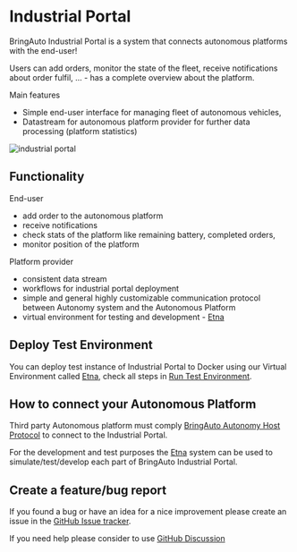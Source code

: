 
# Industrial Portal

BringAuto Industrial Portal is a system that connects autonomous platforms with the end-user!

Users can add orders, monitor the state of the fleet, receive notifications about order fulfil, ... - has a complete overview about the platform.

Main features

- Simple end-user interface for managing fleet of autonomous vehicles,
- Datastream for autonomous platform provider for further data processing (platform statistics)

![industrial portal](./doc/gif/Main_IndustrialPortal.gif)

## Functionality

End-user

- add order to the autonomous platform
- receive notifications
- check stats of the platform like remaining battery, completed orders,
- monitor position of the platform

Platform provider

- consistent data stream
- workflows for industrial portal deployment
- simple and general highly customizable communication protocol between Autonomy system and the Autonomous Platform
- virtual environment for testing and development - [Etna]

## Deploy Test Environment

You can deploy test instance of Industrial Portal
to Docker using our Virtual Environment called [Etna], check all steps in [Run Test Environment].

## How to connect your Autonomous Platform

Third party Autonomous platform must comply [BringAuto Autonomy Host Protocol]
to connect to the Industrial Portal.

For the development and test purposes the [Etna] system can be used to
simulate/test/develop each part of BringAuto Industrial Portal.

## Create a feature/bug report

If you found a bug or have an idea for a nice improvement please
create an issue in the [GitHub Issue tracker].

If you need help please consider to use [GitHub Discussion]

[Etna]: https://github.com/bringauto/etna
[Run Test Environment]: ./doc/RunTestEnvironment.md
[GitHub Issue tracker]: https://github.com/bringauto/industrial-portal/issues
[GitHub Discussion]: https://github.com/bringauto/industrial-portal/discussions
[BringAuto Autonomy Host Protocol]: https://drive.google.com/drive/folders/1ZE9VRs86QtP6GqTJBl6vRJLmkh1lTEc5

